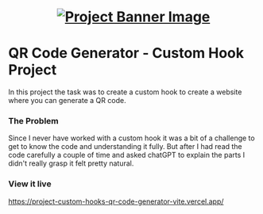 <h1 align="center">
  <a href="">
    <img src="/src/assets/custom-hooks.svg" alt="Project Banner Image">
  </a>
</h1>

# QR Code Generator - Custom Hook Project

In this project the task was to create a custom hook to create a website where you can generate a QR code.

### The Problem

Since I never have worked with a custom hook it was a bit of a challenge to get to know the code and understanding it fully. But after I had read the code carefully a couple of time and asked chatGPT to explain the parts I didn't really grasp it felt pretty natural.

### View it live

https://project-custom-hooks-qr-code-generator-vite.vercel.app/




